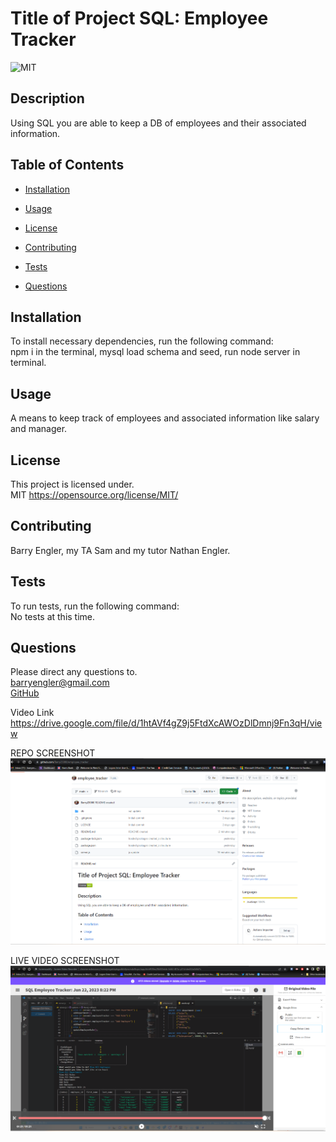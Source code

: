 # Title of Project SQL: Employee Tracker

![MIT](https://img.shields.io/badge/license-MIT-green)

## Description

Using SQL you are able to keep a DB of employees and their associated information.

## Table of Contents

- [Installation](#installation)

- [Usage](#usage)

- [License](#license)

- [Contributing](#contributing)

- [Tests](#tests)

- [Questions](#questions)

## Installation

To install necessary dependencies, run the following command: <br>
npm i in the terminal, mysql load schema and seed, run node server in terminal.

## Usage

A means to keep track of employees and associated information like salary and manager.

## License

This project is licensed under. <br>
MIT
https://opensource.org/license/MIT/

## Contributing

Barry Engler, my TA Sam and my tutor Nathan Engler.

## Tests

To run tests, run the following command: <br>
No tests at this time.

## Questions

Please direct any questions to.<br>
barryengler@gmail.com <br>
[GitHub](https://github.com/Barry25000)

Video Link https://drive.google.com/file/d/1htAVf4gZ9j5FtdXcAWOzDlDmnj9Fn3qH/view

REPO SCREENSHOT
</n>
![Repo screenshot](https://github.com/Barry25000/employee_tracker/blob/main/images/REPO_Screenshot.png)

LIVE VIDEO SCREENSHOT
</n>
![Live Video](https://github.com/Barry25000/employee_tracker/blob/main/images/Video_Screenshot.png)
